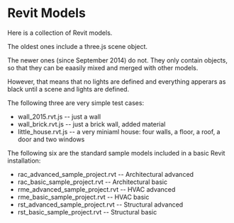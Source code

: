 Revit Models
============

Here is a collection of Revit models.

The oldest ones include a three.js scene object.

The newer ones (since September 2014) do not. They only contain objects, so that they can be eaasily mixed and merged with other models.

However, that means that no lights are defined and everything apperars as black until a scene and lights are defined.

The following three are very simple test cases:

- wall_2015.rvt.js -- just a wall
- wall_brick.rvt.js -- just a brick wall, added material
- little_house.rvt.js -- a very miniaml house: four walls, a floor, a roof, a door and two windows

The following six are the standard sample models included in a basic Revit installation:

- rac_advanced_sample_project.rvt -- Architectural advanced
- rac_basic_sample_project.rvt -- Architectural basic
- rme_advanced_sample_project.rvt -- HVAC advanced
- rme_basic_sample_project.rvt -- HVAC basic
- rst_advanced_sample_project.rvt -- Structural advanced
- rst_basic_sample_project.rvt -- Structural basic
